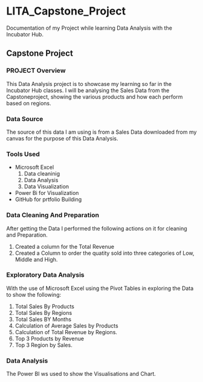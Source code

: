 # LITA_Capstone_Project
Documentation of my Project while learning Data Analysis with the Incubator Hub.
## Capstone Project
### PROJECT Overview
This Data Analysis project is to showcase my learning so far in the Incubator Hub classes. I will be analysing the Sales Data from the Capstoneproject, showing the various products and how each perform based on regions.

### Data Source
The source of this data I am using is from a Sales Data downloaded from my canvas for the purpose of this Data Analysis.

### Tools Used
- Microsoft Excel
  1. Data cleaninig
  2. Data Analysis
  3. Data Visualization
- Power Bi for Visualization
- GitHub for prtfolio Building

### Data Cleaning And Preparation
After getting the Data I performed the following actions on it for cleaning and Preparation.
1. Created a column for the Total Revenue
2. Created a Column to order the quatity sold into three categories of Low, Middle and High.

### Exploratory Data Analysis
With the use of Microsoft Excel using the Pivot Tables in exploring the Data to show the following:
1. Total Sales By Products
2. Total Sales By Regions
3. Total Sales BY Months
4. Calculation of Average Sales by Products
5. Calculation of Total Revenue by Regions.
6. Top 3 Products by Revenue
7. Top 3 Region by Sales.
### Data Analysis
The Power BI ws used to show the Visualisations and Chart.
